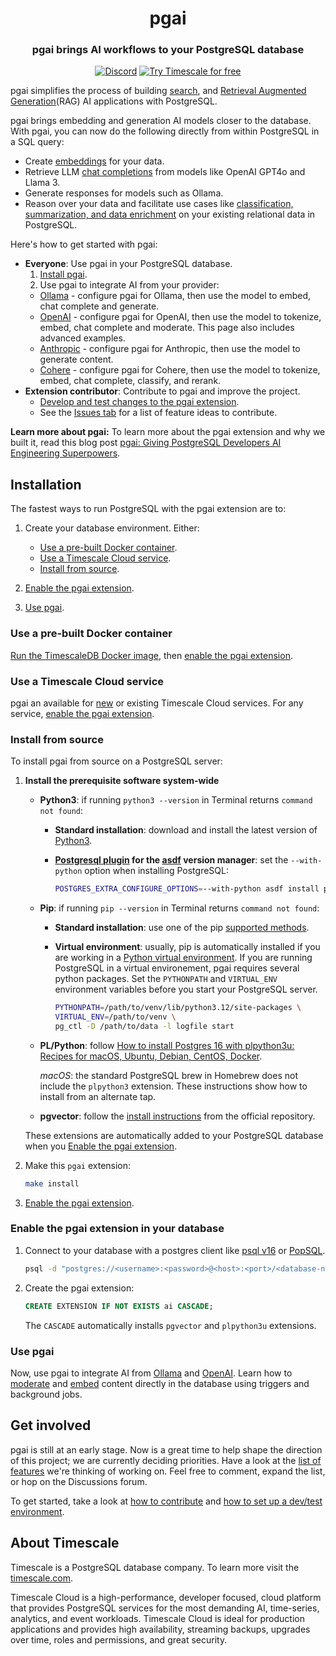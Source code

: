 
<p></p>
<div align=center>

# pgai

<h3>pgai brings AI workflows to your PostgreSQL database</h3>

[![Discord](https://img.shields.io/badge/Join_us_on_Discord-black?style=for-the-badge&logo=discord&logoColor=white)](https://discord.gg/KRdHVXAmkp)
[![Try Timescale for free](https://img.shields.io/badge/Try_Timescale_for_free-black?style=for-the-badge&logo=timescale&logoColor=white)](https://tsdb.co/gh-pgai-signup)
</div>

pgai simplifies the process of building [search](https://en.wikipedia.org/wiki/Similarity_search), and
[Retrieval Augmented Generation](https://en.wikipedia.org/wiki/Prompt_engineering#Retrieval-augmented_generation)(RAG) AI applications with PostgreSQL.

pgai brings embedding and generation AI models closer to the database. With pgai, you can now do the following directly from within PostgreSQL in a SQL query:

* Create [embeddings](#embed) for your data.
* Retrieve LLM [chat completions](#chat-complete) from models like OpenAI GPT4o and Llama 3.
* Generate responses for models such as Ollama.
* Reason over your data and facilitate use cases like [classification, summarization, and data enrichment](docs/advanced.md) on your existing relational data in PostgreSQL.

Here's how to get started with pgai:

* **Everyone**: Use pgai in your PostgreSQL database.
  1. [Install pgai](#installation).
  1. Use pgai to integrate AI from your provider:
    * [Ollama](./docs/ollama.md) - configure pgai for Ollama, then use the model to embed, chat complete and generate. 
    * [OpenAI](./docs/openai.md) - configure pgai for OpenAI, then use the model to tokenize, embed, chat complete and moderate. This page also includes advanced examples.
    * [Anthropic](./docs/anthropic.md) - configure pgai for Anthropic, then use the model to generate content.
    * [Cohere](./docs/cohere.md) - configure pgai for Cohere, then use the model to tokenize, embed, chat complete, classify, and rerank.
* **Extension contributor**: Contribute to pgai and improve the project.
  * [Develop and test changes to the pgai extension](./DEVELOPMENT.md).
  * See the [Issues tab](https://github.com/timescale/pgai/issues) for a list of feature ideas to contribute.

**Learn more about pgai:** To learn more about the pgai extension and why we built it, read this blog post [pgai: Giving PostgreSQL Developers AI Engineering Superpowers](http://www.timescale.com/blog/pgai-giving-postgresql-developers-ai-engineering-superpowers).

## Installation

The fastest ways to run PostgreSQL with the pgai extension are to:

1. Create your database environment. Either:
   * [Use a pre-built Docker container](#use-a-pre-built-docker-container).
   * [Use a Timescale Cloud service](#use-a-timescale-cloud-service).
   * [Install from source](#install-from-source).

2. [Enable the pgai extension](#enable-the-pgai-extension-in-your-database).

3. [Use pgai](#use-pgai).

### Use a pre-built Docker container

[Run the TimescaleDB Docker image](https://docs.timescale.com/self-hosted/latest/install/installation-docker/), then
[enable the pgai extension](#enable-the-pgai-extension-in-your-database).

### Use a Timescale Cloud service

pgai an available for [new][create-a-new-service] or existing Timescale Cloud services. For any service, 
  [enable the pgai extension](#enable-the-pgai-extension-in-your-database).


### Install from source

To install pgai from source on a PostgreSQL server:

1. **Install the prerequisite software system-wide**
   - **Python3**: if running `python3 --version` in Terminal returns `command not found`:
     - **Standard installation**: download and install the latest version of [Python3][python3].
     - **[Postgresql plugin][asdf-postgres] for the [asdf][asdf] version manager**: set the `--with-python` option 
       when installing PostgreSQL:

       ```bash
       POSTGRES_EXTRA_CONFIGURE_OPTIONS=--with-python asdf install postgres 16.3
       ```
    
   - **Pip**: if running `pip --version` in Terminal returns `command not found`:
     - **Standard installation**: use one of the pip [supported methods][pip].
     - **Virtual environment**: usually, pip is automatically installed if you are working in a 
       [Python virtual environment][python-virtual-environment]. If you are running PostgreSQL in a virtual 
       environement, pgai requires several python packages. Set the `PYTHONPATH` and `VIRTUAL_ENV` 
       environment variables before you start your PostgreSQL server.

       ```bash
       PYTHONPATH=/path/to/venv/lib/python3.12/site-packages \
       VIRTUAL_ENV=/path/to/venv \
       pg_ctl -D /path/to/data -l logfile start
       ```
   - **PL/Python**: follow [How to install Postgres 16 with plpython3u: Recipes for macOS, Ubuntu, Debian, CentOS, Docker][pgai-plpython].

      _macOS_: the standard PostgreSQL brew in Homebrew does not include the `plpython3` extension. These instructions show
      how to install from an alternate tap. 
   
   - **pgvector**: follow the [install instructions][pgvector-install] from the official repository.

   These extensions are automatically added to your PostgreSQL database when you 
   [Enable the pgai extension](#enable-the-pgai-extension-in-your-database).

1. Make this `pgai` extension:

    ```bash
    make install
    ```
1. [Enable the pgai extension](#enable-the-pgai-extension-in-your-database).

### Enable the pgai extension in your database

1. Connect to your database with a postgres client like [psql v16](https://docs.timescale.com/use-timescale/latest/integrations/query-admin/psql/)
   or [PopSQL](https://docs.timescale.com/use-timescale/latest/popsql/).
   ```bash
   psql -d "postgres://<username>:<password>@<host>:<port>/<database-name>"
   ```

3. Create the pgai extension:

    ```sql
    CREATE EXTENSION IF NOT EXISTS ai CASCADE;
    ```

   The `CASCADE` automatically installs `pgvector` and `plpython3u` extensions.

### Use pgai

Now, use pgai to integrate AI from [Ollama](./docs/ollama.md) and [OpenAI](./docs/openai.md).
Learn how to [moderate](./docs/moderate.md) and [embed](./docs/delayed_embed.md)
content directly in the database using triggers and background jobs.

## Get involved

pgai is still at an early stage. Now is a great time to help shape the direction of this project;
we are currently deciding priorities. Have a look at the [list of features](https://github.com/timescale/pgai/issues) we're thinking of working on.
Feel free to comment, expand the list, or hop on the Discussions forum.

To get started, take a look at [how to contribute](./CONTRIBUTING.md)
and [how to set up a dev/test environment](./DEVELOPMENT.md).

## About Timescale

Timescale is a PostgreSQL database company. To learn more visit the [timescale.com](https://www.timescale.com).

Timescale Cloud is a high-performance, developer focused, cloud platform that provides PostgreSQL services
for the most demanding AI, time-series, analytics, and event workloads. Timescale Cloud is ideal for production applications and provides high availability, streaming backups, upgrades over time, roles and permissions, and great security.

[pgai-plpython]: https://github.com/postgres-ai/postgres-howtos/blob/main/0047_how_to_install_postgres_16_with_plpython3u.md
[asdf-postgres]: https://github.com/smashedtoatoms/asdf-postgres
[asdf]: https://github.com/asdf-vm/asdf
[python3]: https://www.python.org/downloads/
[pip]: https://pip.pypa.io/en/stable/installation/#supported-methods
[plpython3u]: https://www.postgresql.org/docs/current/plpython.html
[pgvector]: https://github.com/pgvector/pgvector
[pgvector-install]: https://github.com/pgvector/pgvector?tab=readme-ov-file#installation
[python-virtual-environment]: https://packaging.python.org/en/latest/tutorials/installing-packages/#creating-and-using-virtual-environments
[create-a-new-service]: https://console.cloud.timescale.com/dashboard/create_services